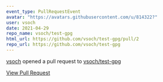 ```yaml
---
event_type: PullRequestEvent
avatar: "https://avatars.githubusercontent.com/u/814322?"
user: vsoch
date: 2021-04-29
repo_name: vsoch/test-gpg
html_url: https://github.com/vsoch/test-gpg/pull/2
repo_url: https://github.com/vsoch/test-gpg
---
```


<a href='https://github.com/vsoch' target='_blank'>vsoch</a> opened a pull request to <a href='https://github.com/vsoch/test-gpg' target='_blank'>vsoch/test-gpg</a>

<a href='https://github.com/vsoch/test-gpg/pull/2' target='_blank'>View Pull Request</a>